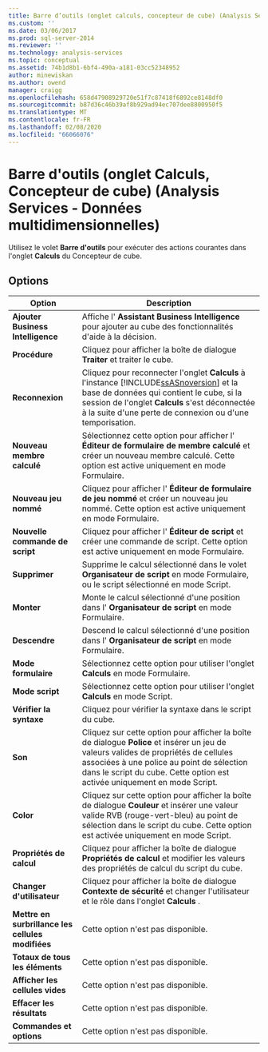 ```yaml
---
title: Barre d’outils (onglet calculs, concepteur de cube) (Analysis Services-données multidimensionnelles) | Microsoft Docs
ms.custom: ''
ms.date: 03/06/2017
ms.prod: sql-server-2014
ms.reviewer: ''
ms.technology: analysis-services
ms.topic: conceptual
ms.assetid: 74b1d8b1-6bf4-490a-a181-03cc52348952
author: minewiskan
ms.author: owend
manager: craigg
ms.openlocfilehash: 658d47908929720e51f7c87418f6892ce8148df0
ms.sourcegitcommit: b87d36c46b39af8b929ad94ec707dee8800950f5
ms.translationtype: MT
ms.contentlocale: fr-FR
ms.lasthandoff: 02/08/2020
ms.locfileid: "66066076"
---
```

# <a name="toolbar-calculations-tab-cube-designer-analysis-services---multidimensional-data"></a>Barre d'outils (onglet Calculs, Concepteur de cube) (Analysis Services - Données multidimensionnelles)
  Utilisez le volet **Barre d'outils** pour exécuter des actions courantes dans l'onglet **Calculs** du Concepteur de cube.  
  
## <a name="options"></a>Options  
  
|Option|Description|  
|------------|-----------------|  
|**Ajouter Business Intelligence**|Affiche l' **Assistant Business Intelligence** pour ajouter au cube des fonctionnalités d'aide à la décision.|  
|**Procédure**|Cliquez pour afficher la boîte de dialogue **Traiter** et traiter le cube.|  
|**Reconnexion**|Cliquez pour reconnecter l'onglet **Calculs** à l'instance [!INCLUDE[ssASnoversion](../includes/ssasnoversion-md.md)] et la base de données qui contient le cube, si la session de l'onglet **Calculs** s'est déconnectée à la suite d'une perte de connexion ou d'une temporisation.|  
|**Nouveau membre calculé**|Sélectionnez cette option pour afficher l' **Éditeur de formulaire de membre calculé** et créer un nouveau membre calculé. Cette option est active uniquement en mode Formulaire.|  
|**Nouveau jeu nommé**|Cliquez pour afficher l' **Éditeur de formulaire de jeu nommé** et créer un nouveau jeu nommé. Cette option est active uniquement en mode Formulaire.|  
|**Nouvelle commande de script**|Cliquez pour afficher l' **Éditeur de script** et créer une commande de script. Cette option est active uniquement en mode Formulaire.|  
|**Supprimer**|Supprime le calcul sélectionné dans le volet **Organisateur de script** en mode Formulaire, ou le script sélectionné en mode Script.|  
|**Monter**|Monte le calcul sélectionné d'une position dans l' **Organisateur de script** en mode Formulaire.|  
|**Descendre**|Descend le calcul sélectionné d'une position dans l' **Organisateur de script** en mode Formulaire.|  
|**Mode formulaire**|Sélectionnez cette option pour utiliser l'onglet **Calculs** en mode Formulaire.|  
|**Mode script**|Sélectionnez cette option pour utiliser l'onglet **Calculs** en mode Script.|  
|**Vérifier la syntaxe**|Cliquez pour vérifier la syntaxe dans le script du cube.|  
|**Son**|Cliquez sur cette option pour afficher la boîte de dialogue **Police** et insérer un jeu de valeurs valides de propriétés de cellules associées à une police au point de sélection dans le script du cube. Cette option est activée uniquement en mode Script.|  
|**Color**|Cliquez sur cette option pour afficher la boîte de dialogue **Couleur** et insérer une valeur valide RVB (rouge-vert-bleu) au point de sélection dans le script du cube. Cette option est activée uniquement en mode Script.|  
|**Propriétés de calcul**|Cliquez pour afficher la boîte de dialogue **Propriétés de calcul** et modifier les valeurs des propriétés de calcul du script du cube.|  
|**Changer d'utilisateur**|Cliquez pour afficher la boîte de dialogue **Contexte de sécurité** et changer l'utilisateur et le rôle dans l'onglet **Calculs** .|  
|**Mettre en surbrillance les cellules modifiées**|Cette option n'est pas disponible.|  
|**Totaux de tous les éléments**|Cette option n'est pas disponible.|  
|**Afficher les cellules vides**|Cette option n'est pas disponible.|  
|**Effacer les résultats**|Cette option n'est pas disponible.|  
|**Commandes et options**|Cette option n'est pas disponible.|  
  
  
